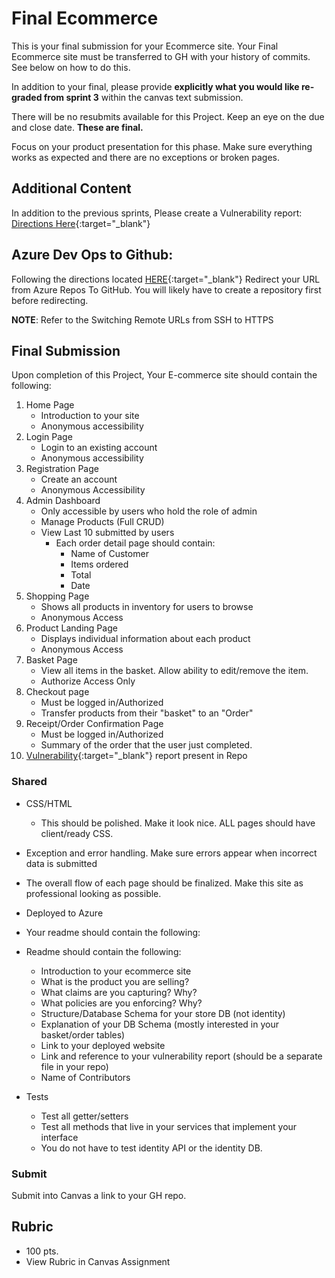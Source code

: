 # Final Ecommerce
This is your final submission for your Ecommerce site. Your Final Ecommerce site must be transferred to GH with your history of commits. See below on how to do this.

In addition to your final, please provide **explicitly what you would like re-graded from sprint 3** within the canvas text submission. 

There will be no resubmits available for this Project. Keep an eye on the due and close date. **These are final.** 

Focus on your product presentation for this phase. Make sure everything works as expected and there are no exceptions or broken pages. 

## Additional Content

In addition to the previous sprints, Please create a Vulnerability report: [Directions Here](https://codefellows.github.io/code-401-dotnet-guide/Curriculum/ECom_Project/VulnerabilityReport){:target="_blank"}


## Azure Dev Ops to Github:

Following the directions located [HERE](https://help.github.com/articles/changing-a-remote-s-url/){:target="_blank"} Redirect your URL from Azure Repos To GitHub. You will likely have to create a repository first before redirecting. 

**NOTE**: Refer to the Switching Remote URLs from SSH to HTTPS

## Final Submission
Upon completion of this Project, Your E-commerce site should contain the following:
1. Home Page
   - Introduction to your site
   - Anonymous accessibility
1. Login Page
   - Login to an existing account
   - Anonymous accessibility
1. Registration Page
   - Create an account
   - Anonymous Accessibility
1. Admin Dashboard 
   - Only accessible by users who hold the role of admin
   - Manage Products (Full CRUD)
   - View Last 10 submitted by users
     - Each order detail page should contain:
       - Name of Customer
       - Items ordered
       - Total
       - Date
1. Shopping Page
   - Shows all products in inventory for users to browse
   - Anonymous Access
1. Product Landing Page
   - Displays individual information about each product
   - Anonymous Access
1. Basket Page
   - View all items in the basket. Allow ability to edit/remove the item.
   - Authorize Access Only
1. Checkout page
   - Must be logged in/Authorized
   - Transfer products from their "basket" to an "Order"
9. Receipt/Order Confirmation Page
   - Must be logged in/Authorized
   - Summary of the order that the user just completed. 
1. [Vulnerability](VulnerabilityReport.md){:target="_blank"} report present in Repo 

### Shared
- CSS/HTML
  - This should be polished. Make it look nice. ALL pages should have client/ready CSS.  
- Exception and error handling. Make sure errors appear when incorrect data is submitted
- The overall flow of each page should be finalized. Make this site as professional looking as possible. 
- Deployed to Azure
- Your readme should contain the following:
- Readme should contain the following:
  - Introduction to your ecommerce site
  - What is the product you are selling?
  - What claims are you capturing? Why?
  - What policies are you enforcing? Why?
  - Structure/Database Schema for your store DB (not identity)
  - Explanation of your DB Schema (mostly interested in your basket/order tables)
  - Link to your deployed website
  - Link and reference to your vulnerability report (should be a separate file in your repo)
  - Name of Contributors

- Tests
	- Test all getter/setters
	- Test all methods that live in your services that implement your interface
	- You do not have to test identity API or the identity DB.
  

### Submit
Submit into Canvas a link to your GH repo. 

## Rubric
- 100 pts. 
- View Rubric in Canvas Assignment